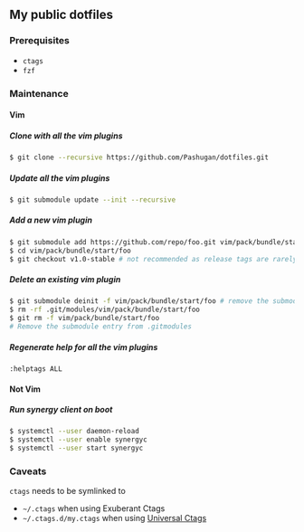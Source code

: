 ## My public dotfiles

### Prerequisites

* `ctags`
* `fzf`

### Maintenance

#### Vim

##### Clone with all the vim plugins
```sh
$ git clone --recursive https://github.com/Pashugan/dotfiles.git
```

##### Update all the vim plugins
```sh
$ git submodule update --init --recursive
```

##### Add a new vim plugin
```sh
$ git submodule add https://github.com/repo/foo.git vim/pack/bundle/start/foo
$ cd vim/pack/bundle/start/foo
$ git checkout v1.0-stable # not recommended as release tags are rarely up-to-date
```

##### Delete an existing vim plugin
```sh
$ git submodule deinit -f vim/pack/bundle/start/foo # remove the submodule entry from .git/config
$ rm -rf .git/modules/vim/pack/bundle/start/foo
$ git rm -f vim/pack/bundle/start/foo
# Remove the submodule entry from .gitmodules
```

##### Regenerate help for all the vim plugins
```vim
:helptags ALL
```

#### Not Vim

##### Run synergy client on boot
```sh
$ systemctl --user daemon-reload
$ systemctl --user enable synergyc
$ systemctl --user start synergyc
```

### Caveats
`ctags` needs to be symlinked to
* `~/.ctags` when using Exuberant Ctags
* `~/.ctags.d/my.ctags` when using [Universal Ctags](https://github.com/universal-ctags/ctags)
